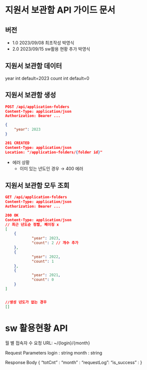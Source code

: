 # 지원서 보관함 API 가이드 문서

## 버전
- 1.0 2023/09/08 최초작성 박영식
- 2.0 2023/09/15 sw활용 현황 추가 박영식
## 지원서 보관함 데이터
year  int default=2023 
count int default=0

## 지원서 보관함 생성 

```json
POST /api/application-folders
Content-Type: application/json
Authorization: Bearer ...

{
	"year": 2023
}
```

```json
201 CREATED
Content-Type: application/json
Location: "/application-folders/{folder id}"
```

- 에러 상황
    - 이미 있는 년도인 경우 → 400 에러

## 지원서 보관함 모두 조회 

```json
GET /api/application-folders
Content-Type: application/json
Authorization: Bearer ...
```

```json
200 OK
Content-Type: application/json
// 최근 년도순 정렬, 페이징 x
[
	{
			"year": 2023,
			"count": 2 // 개수 추가
	},
	{
			"year": 2022,
			"count": 1
	},
	{
			"year": 2021,
			"count": 0
	}
]


//생성 년도가 없는 경우
[]
```

# sw 활용현황 API
월 별 접속자 수
요청 URL:   ~/{login}/{month}

Request Parameters
login : string 
month : string

Response Body
{
“totCnt” : 
“month” :
“requestLog”:
“is_success” :
}
